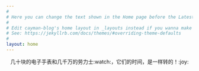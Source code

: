 ```yaml
---
#
# Here you can change the text shown in the Home page before the Latest Posts section.
#
# Edit cayman-blog's home layout in _layouts instead if you wanna make some changes
# See: https://jekyllrb.com/docs/themes/#overriding-theme-defaults
#
layout: home
---
```


<center>几十块的电子手表和几千万的劳力士:watch:，它们的时间，是一样转的！:joy:</center>
